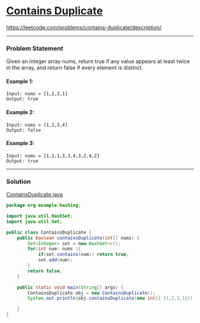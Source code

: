 # [Contains Duplicate](https://leetcode.com/problems/contains-duplicate/description/)
https://leetcode.com/problems/contains-duplicate/description/
<hr />

### Problem Statement
Given an integer array nums, return true if any value appears at least twice in the array, and return false if every element is distinct.

#### Example 1:

```
Input: nums = [1,2,3,1]
Output: true
```
#### Example 2:

```
Input: nums = [1,2,3,4]
Output: false
```
#### Example 3:

```
Input: nums = [1,1,1,3,3,4,3,2,4,2]
Output: true
```

<hr />

### Solution

[ContainsDuplicate.java](../../src/main/java/org/example/hashing/ContainsDuplicate.java)

```java
package org.example.hashing;

import java.util.HashSet;
import java.util.Set;

public class ContainsDuplicate {
    public boolean containsDuplicate(int[] nums) {
        Set<Integer> set = new HashSet<>();
        for(int num: nums ){
            if(set.contains(num)) return true;
            set.add(num);
        }
        return false;
    }

    public static void main(String[] args) {
        ContainsDuplicate obj = new ContainsDuplicate();
        System.out.println(obj.containsDuplicate(new int[] {1,2,3,1}));

    }
}

```
